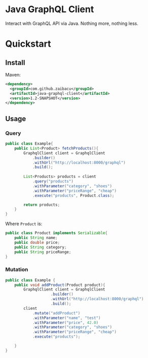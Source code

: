 # Java GraphQL Client

Interact with GraphQL API via Java. Nothing more, nothing less.

# Quickstart

## Install

Maven:
```xml
<dependency>
  <groupId>com.github.zaibacu</groupId>
  <artifactId>java-graphql-client</artifactId>
  <version>1.2-SNAPSHOT</version>
</dependency>
```

## Usage

### Query

```java
public class Example{
    public List<Product> fetchProducts(){
        GraphqlClient client = GraphqlClient
            .builder()
            .withUrl("http://localhost:8000/graphql")
            .build();
        
        List<Products> products = client
            .query("products")
            .withParameter("category", "shoes")
            .withParameter("priceRange", "cheap")
            .execute("products", Product.class);

        return products;
    }
}
```

Where `Product` is:

```java
public class Product implements Serializable{
    public String name;
    public double price;
    public String category;
    public String priceRange;
}
```


### Mutation

```java
public class Example {
    public void addProduct(Product product){
        GraphqlClient client = GraphqlClient
                    .builder()
                    .withUrl("http://localhost:8000/graphql")
                    .build();
        client
            .mutate("addProduct")
            .withParameter("name", "test")
            .withParameter("price", 42.0)
            .withParameter("category", "shoes")
            .withParameter("priceRange", "cheap")
            .execute("products");

    }
}
```
